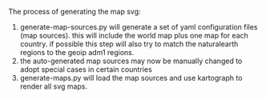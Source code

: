 The process of generating the map svg:

1. generate-map-sources.py will generate a set of yaml configuration files (map sources). this will include the world map plus one map for each country. if possible this step will also try to match the naturalearth regions to the geoip adm1 regions.
2. the auto-generated map sources may now be manually changed to adopt special cases in certain countries
3. generate-maps.py will load the map sources and use kartograph to render all svg maps.
